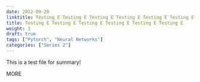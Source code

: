 ```yaml
---
date: 2012-09-28
linktitle: Testing E Testing E Testing E Testing E Testing E Testing E Testing E Testing E Testing E Testing E
title: Testing E Testing E Testing E Testing E Testing E Testing E
weight: 1
draft: true
tags: ["Pytorch", "Neural Networks"]
categories: ["Series 2"]
---
```


This is a test file for summary!


<!--more-->

MORE
